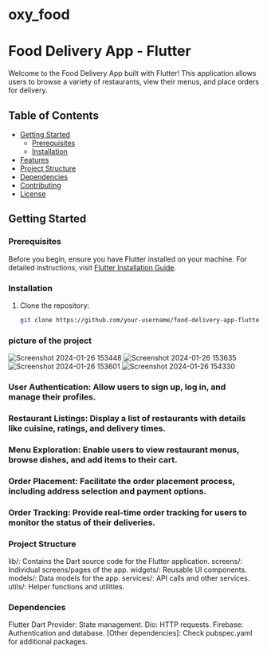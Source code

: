 # oxy_food

# Food Delivery App - Flutter

Welcome to the Food Delivery App built with Flutter! This application allows users to browse a variety of restaurants, view their menus, and place orders for delivery.

## Table of Contents

- [Getting Started](#getting-started)
  - [Prerequisites](#prerequisites)
  - [Installation](#installation)
- [Features](#features)
- [Project Structure](#project-structure)
- [Dependencies](#dependencies)
- [Contributing](#contributing)
- [License](#license)

## Getting Started

### Prerequisites

Before you begin, ensure you have Flutter installed on your machine. For detailed instructions, visit [Flutter Installation Guide](https://flutter.dev/docs/get-started/install).

### Installation

1. Clone the repository:

   ```bash
   git clone https://github.com/your-username/food-delivery-app-flutter.git
### picture of the project
![Screenshot 2024-01-26 153448](https://github.com/Godaminator02/oxy_food/assets/117902722/ca8f41b5-3b7b-4659-81e5-8890ba02db53)
![Screenshot 2024-01-26 153635](https://github.com/Godaminator02/oxy_food/assets/117902722/4dc874d2-b96f-4306-bd2c-d44cefb94e0f)
![Screenshot 2024-01-26 153601](https://github.com/Godaminator02/oxy_food/assets/117902722/96b8913d-9a68-40ab-b861-8ea72c8931dd)
![Screenshot 2024-01-26 154330](https://github.com/Godaminator02/oxy_food/assets/117902722/423cab1c-5f32-44c2-9cdd-a3f0b59ac38e)






### User Authentication: Allow users to sign up, log in, and manage their profiles.

### Restaurant Listings: Display a list of restaurants with details like cuisine, ratings, and delivery times.

### Menu Exploration: Enable users to view restaurant menus, browse dishes, and add items to their cart.

### Order Placement: Facilitate the order placement process, including address selection and payment options.

### Order Tracking: Provide real-time order tracking for users to monitor the status of their deliveries.

### Project Structure
lib/: Contains the Dart source code for the Flutter application.
screens/: Individual screens/pages of the app.
widgets/: Reusable UI components.
models/: Data models for the app.
services/: API calls and other services.
utils/: Helper functions and utilities.



### Dependencies
Flutter
Dart
Provider: State management.
Dio: HTTP requests.
Firebase: Authentication and database.
[Other dependencies]: Check pubspec.yaml for additional packages.
